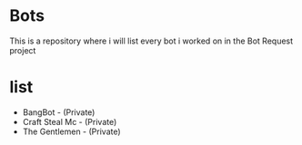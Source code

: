 # Bots

This is a repository where i will list every bot i worked on in the Bot Request project

# list

- BangBot - (Private)
- Craft Steal Mc - (Private)
- The Gentlemen - (Private)